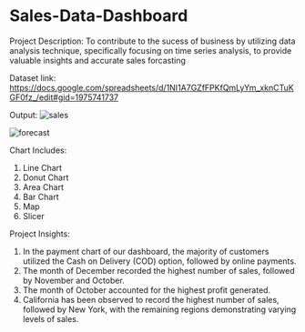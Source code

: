 # Sales-Data-Dashboard

Project Description:
To contribute to the sucess of business by utilizing data analysis technique, specifically focusing on time series analysis, to provide valuable insights and accurate sales forcasting


Dataset link: https://docs.google.com/spreadsheets/d/1NI1A7GZfFPKfQmLyYm_xknCTuKGF0fz_/edit#gid=1975741737

Output:
![sales](https://github.com/tanishagupta1004/Sales-Data-Dashboard/assets/81075056/e2665abf-5ba2-4c5a-a515-f936931cd47c)



![forecast](https://github.com/tanishagupta1004/Sales-Data-Dashboard/assets/81075056/69273fc7-5b9a-4248-9cbf-90fb5e58fed3)


Chart Includes:

1. Line Chart
2. Donut Chart
3. Area Chart
4. Bar Chart
5. Map
6. Slicer
   
Project Insights:
1. In the payment chart of our dashboard, the majority of customers utilized the Cash on Delivery (COD) option, followed by online payments.
2. The month of December recorded the highest number of sales, followed by November and October.
3. The month of October accounted for the highest profit generated.
4. California has been observed to record the highest number of sales, followed by New York, with the remaining regions demonstrating varying levels of sales.




